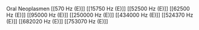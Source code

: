 Oral Neoplasmen
[[570 Hz (E)]]
[[15750 Hz (E)]]
[[52500 Hz (E)]]
[[62500 Hz (E)]]
[[95000 Hz (E)]]
[[250000 Hz (E)]]
[[434000 Hz (E)]]
[[524370 Hz (E)]]
[[682020 Hz (E)]]
[[753070 Hz (E)]]